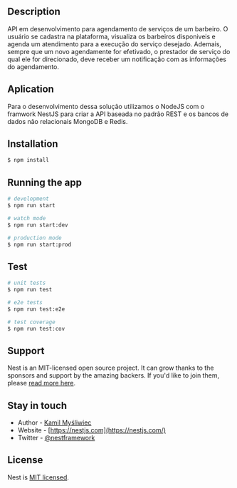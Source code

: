 ## Description

API em desenvolvimento para agendamento de serviços de um barbeiro. O usuário se cadastra na plataforma, visualiza os barbeiros disponiveis e agenda um atendimento para a execução do serviço desejado. Ademais, sempre que um novo agendamente for efetivado, o prestador de serviço do qual ele for direcionado, deve receber um notificação com as informações do agendamento.

## Aplication

Para o desenvolvimento dessa solução utilizamos o NodeJS com o framwork NestJS para criar a API baseada no padrão REST e os bancos de dados não relacionais MongoDB e Redis.


## Installation

```bash
$ npm install
```

## Running the app

```bash
# development
$ npm run start

# watch mode
$ npm run start:dev

# production mode
$ npm run start:prod
```

## Test

```bash
# unit tests
$ npm run test

# e2e tests
$ npm run test:e2e

# test coverage
$ npm run test:cov
```

## Support

Nest is an MIT-licensed open source project. It can grow thanks to the sponsors and support by the amazing backers. If you'd like to join them, please [read more here](https://docs.nestjs.com/support).

## Stay in touch

- Author - [Kamil Myśliwiec](https://kamilmysliwiec.com)
- Website - [https://nestjs.com](https://nestjs.com/)
- Twitter - [@nestframework](https://twitter.com/nestframework)

## License

Nest is [MIT licensed](LICENSE).
